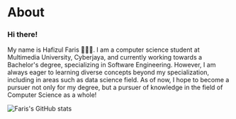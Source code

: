 # About 

### Hi there! 
My name is Hafizul Faris 👩🏻‍💻. I am a computer science student at Multimedia University, Cyberjaya, and currently working towards a Bachelor's degree,  specializing in Software Engineering. However, I am always eager to learning diverse concepts beyond my specialization, including in areas such as data science field. 
As of now, I hope to become a pursuer not only for my degree, but a pursuer of knowledge in the field of Computer Science as a whole! 

![Faris's GitHub stats](https://github-readme-stats.vercel.app/api?username=hfzlfaris&show_icons=true&theme=transparent)



